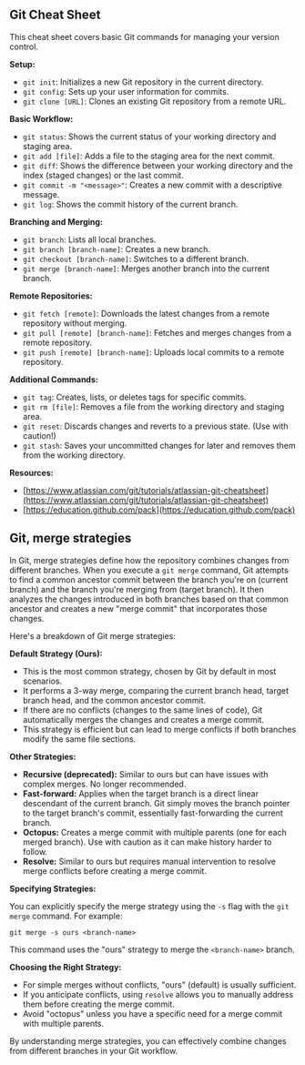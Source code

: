 ## Git Cheat Sheet

This cheat sheet covers basic Git commands for managing your version control.

**Setup:**

* `git init`: Initializes a new Git repository in the current directory.
* `git config`: Sets up your user information for commits.
* `git clone [URL]`: Clones an existing Git repository from a remote URL.

**Basic Workflow:**

* `git status`: Shows the current status of your working directory and staging area.
* `git add [file]`: Adds a file to the staging area for the next commit.
* `git diff`: Shows the difference between your working directory and the index (staged changes) or the last commit.
* `git commit -m "<message>"`: Creates a new commit with a descriptive message.
* `git log`: Shows the commit history of the current branch.

**Branching and Merging:**

* `git branch`: Lists all local branches.
* `git branch [branch-name]`: Creates a new branch.
* `git checkout [branch-name]`: Switches to a different branch.
* `git merge [branch-name]`: Merges another branch into the current branch.

**Remote Repositories:**

* `git fetch [remote]`: Downloads the latest changes from a remote repository without merging.
* `git pull [remote] [branch-name]`: Fetches and merges changes from a remote repository.
* `git push [remote] [branch-name]`: Uploads local commits to a remote repository.

**Additional Commands:**

* `git tag`: Creates, lists, or deletes tags for specific commits.
* `git rm [file]`: Removes a file from the working directory and staging area.
* `git reset`: Discards changes and reverts to a previous state. (Use with caution!)
* `git stash`: Saves your uncommitted changes for later and removes them from the working directory.

**Resources:**

* [https://www.atlassian.com/git/tutorials/atlassian-git-cheatsheet](https://www.atlassian.com/git/tutorials/atlassian-git-cheatsheet)
* [https://education.github.com/pack](https://education.github.com/pack)

## Git, merge strategies

In Git, merge strategies define how the repository combines changes from different branches. When you execute a `git merge` command, Git attempts to find a common ancestor commit between the branch you're on (current branch) and the branch you're merging from (target branch). It then analyzes the changes introduced in both branches based on that common ancestor and creates a new "merge commit" that incorporates those changes.

Here's a breakdown of Git merge strategies:

**Default Strategy (Ours):**

* This is the most common strategy, chosen by Git by default in most scenarios.
* It performs a 3-way merge, comparing the current branch head, target branch head, and the common ancestor commit.
* If there are no conflicts (changes to the same lines of code), Git automatically merges the changes and creates a merge commit.
* This strategy is efficient but can lead to merge conflicts if both branches modify the same file sections.

**Other Strategies:**

* **Recursive (deprecated):** Similar to ours but can have issues with complex merges. No longer recommended.
* **Fast-forward:** Applies when the target branch is a direct linear descendant of the current branch. Git simply moves the branch pointer to the target branch's commit, essentially fast-forwarding the current branch.
* **Octopus:** Creates a merge commit with multiple parents (one for each merged branch). Use with caution as it can make history harder to follow.
* **Resolve:** Similar to ours but requires manual intervention to resolve merge conflicts before creating a merge commit.

**Specifying Strategies:**

You can explicitly specify the merge strategy using the `-s` flag with the `git merge` command. For example:

```
git merge -s ours <branch-name>
```

This command uses the "ours" strategy to merge the `<branch-name>` branch.

**Choosing the Right Strategy:**

* For simple merges without conflicts, "ours" (default) is usually sufficient.
* If you anticipate conflicts, using `resolve` allows you to manually address them before creating the merge commit.
* Avoid "octopus" unless you have a specific need for a merge commit with multiple parents.

By understanding merge strategies, you can effectively combine changes from different branches in your Git workflow.


